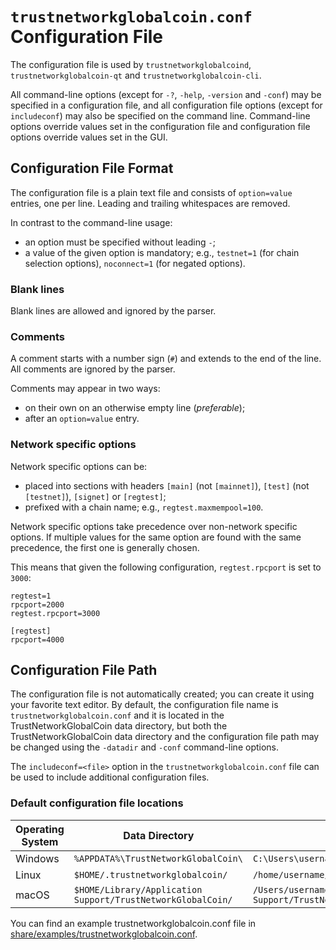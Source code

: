 # `trustnetworkglobalcoin.conf` Configuration File

The configuration file is used by `trustnetworkglobalcoind`, `trustnetworkglobalcoin-qt` and `trustnetworkglobalcoin-cli`.

All command-line options (except for `-?`, `-help`, `-version` and `-conf`) may be specified in a configuration file, and all configuration file options (except for `includeconf`) may also be specified on the command line. Command-line options override values set in the configuration file and configuration file options override values set in the GUI.

## Configuration File Format

The configuration file is a plain text file and consists of `option=value` entries, one per line. Leading and trailing whitespaces are removed.

In contrast to the command-line usage:
- an option must be specified without leading `-`;
- a value of the given option is mandatory; e.g., `testnet=1` (for chain selection options), `noconnect=1` (for negated options).

### Blank lines

Blank lines are allowed and ignored by the parser.

### Comments

A comment starts with a number sign (`#`) and extends to the end of the line. All comments are ignored by the parser.

Comments may appear in two ways:
- on their own on an otherwise empty line (_preferable_);
- after an `option=value` entry.

### Network specific options

Network specific options can be:
- placed into sections with headers `[main]` (not `[mainnet]`), `[test]` (not `[testnet]`), `[signet]` or `[regtest]`;
- prefixed with a chain name; e.g., `regtest.maxmempool=100`.

Network specific options take precedence over non-network specific options.
If multiple values for the same option are found with the same precedence, the
first one is generally chosen.

This means that given the following configuration, `regtest.rpcport` is set to `3000`:

```
regtest=1
rpcport=2000
regtest.rpcport=3000

[regtest]
rpcport=4000
```

## Configuration File Path

The configuration file is not automatically created; you can create it using your favorite text editor. By default, the configuration file name is `trustnetworkglobalcoin.conf` and it is located in the TrustNetworkGlobalCoin data directory, but both the TrustNetworkGlobalCoin data directory and the configuration file path may be changed using the `-datadir` and `-conf` command-line options.

The `includeconf=<file>` option in the `trustnetworkglobalcoin.conf` file can be used to include additional configuration files.

### Default configuration file locations

Operating System | Data Directory | Example Path
-- | -- | --
Windows | `%APPDATA%\TrustNetworkGlobalCoin\` | `C:\Users\username\AppData\Roaming\TrustNetworkGlobalCoin\trustnetworkglobalcoin.conf`
Linux | `$HOME/.trustnetworkglobalcoin/` | `/home/username/.trustnetworkglobalcoin/trustnetworkglobalcoin.conf`
macOS | `$HOME/Library/Application Support/TrustNetworkGlobalCoin/` | `/Users/username/Library/Application Support/TrustNetworkGlobalCoin/trustnetworkglobalcoin.conf`

You can find an example trustnetworkglobalcoin.conf file in [share/examples/trustnetworkglobalcoin.conf](../share/examples/trustnetworkglobalcoin.conf).
